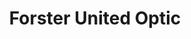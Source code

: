 ---
title: "Forster United Optic"
url: /waidhofen-an-der-ybbs/forster-united-optic/
shop: Optiker
---